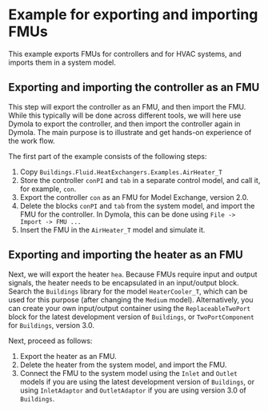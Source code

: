 # Example for exporting and importing FMUs

This example exports FMUs for controllers and for HVAC
systems, and imports them in a system model.

## Exporting and importing the controller as an FMU

This step will export the controller as an FMU, and then import the FMU.
While this typically will be done across different tools, we will here
use Dymola to export the controller, and then import the controller again in Dymola.
The main purpose is to illustrate and get hands-on experience of the work flow.

The first part of the example consists of the following steps:

1. Copy `Buildings.Fluid.HeatExchangers.Examples.AirHeater_T`
1. Store the controller `conPI` and `tab` in a separate control model,
   and call it, for example, `con`.
1. Export the controller `con` as an FMU for Model Exchange, version 2.0.
1. Delete the blocks `conPI` and `tab` from the system model,
   and import the FMU for the controller. In Dymola, this can be
   done using `File -> Import -> FMU ...`
1. Insert the FMU in the `AirHeater_T` model and simulate it.


## Exporting and importing the heater as an FMU

Next, we will export the heater `hea`.
Because FMUs require input and output signals, the heater
needs to be encapsulated in an input/output block.
Search the `Buildings` library for the model `HeaterCooler_T`,
which can be used for this purpose (after changing the `Medium` model).
Alternatively, you can create your own input/output container
using the `ReplaceableTwoPort` block for the latest development version of `Buildings`,
or `TwoPortComponent` for `Buildings`, version 3.0.

Next, proceed as follows:

1. Export the heater as an FMU.
1. Delete the heater from the system model, and import the FMU.
1. Connect the FMU to the system model using the `Inlet` and `Outlet` models if you are
   using the latest development version of `Buildings`,
   or using `InletAdaptor` and `OutletAdaptor` if you are using version 3.0 of `Buildings`.
